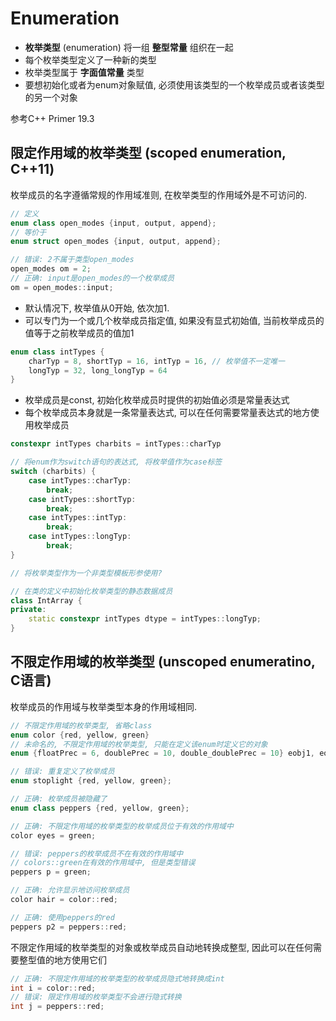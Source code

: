 # Enumeration

* **枚举类型** (enumeration) 将一组 **整型常量** 组织在一起
* 每个枚举类型定义了一种新的类型
* 枚举类型属于 **字面值常量** 类型
* 要想初始化或者为enum对象赋值, 必须使用该类型的一个枚举成员或者该类型的另一个对象

参考C++ Primer 19.3

## 限定作用域的枚举类型 (scoped enumeration, C++11)
枚举成员的名字遵循常规的作用域准则, 在枚举类型的作用域外是不可访问的.
```cpp
// 定义
enum class open_modes {input, output, append};
// 等价于
enum struct open_modes {input, output, append};

// 错误: 2不属于类型open_modes
open_modes om = 2;
// 正确: input是open_modes的一个枚举成员
om = open_modes::input;
```

* 默认情况下, 枚举值从0开始, 依次加1.
* 可以专门为一个或几个枚举成员指定值, 如果没有显式初始值, 当前枚举成员的值等于之前枚举成员的值加1

```cpp
enum class intTypes {
    charTyp = 8, shortTyp = 16, intTyp = 16, // 枚举值不一定唯一
    longTyp = 32, long_longTyp = 64
}
```

* 枚举成员是const, 初始化枚举成员时提供的初始值必须是常量表达式
* 每个枚举成员本身就是一条常量表达式, 可以在任何需要常量表达式的地方使用枚举成员
```cpp
constexpr intTypes charbits = intTypes::charTyp

// 将enum作为switch语句的表达式, 将枚举值作为case标签
switch (charbits) {
    case intTypes::charTyp:
        break;
    case intTypes::shortTyp:
        break;
    case intTypes::intTyp:
        break;
    case intTypes::longTyp:
        break;
}

// 将枚举类型作为一个非类型模板形参使用?

// 在类的定义中初始化枚举类型的静态数据成员
class IntArray {
private:
    static constexpr intTypes dtype = intTypes::longTyp;
}
```

## 不限定作用域的枚举类型 (unscoped enumeratino, C语言)
枚举成员的作用域与枚举类型本身的作用域相同.
```cpp
// 不限定作用域的枚举类型, 省略class
enum color {red, yellow, green}
// 未命名的, 不限定作用域的枚举类型, 只能在定义该enum时定义它的对象
enum {floatPrec = 6, doublePrec = 10, double_doublePrec = 10} eobj1, eobj2;

// 错误: 重复定义了枚举成员
enum stoplight {red, yellow, green};

// 正确: 枚举成员被隐藏了
enum class peppers {red, yellow, green};

// 正确: 不限定作用域的枚举类型的枚举成员位于有效的作用域中
color eyes = green;

// 错误: peppers的枚举成员不在有效的作用域中
// colors::green在有效的作用域中, 但是类型错误
peppers p = green;

// 正确: 允许显示地访问枚举成员
color hair = color::red;

// 正确: 使用peppers的red
peppers p2 = peppers::red;
```

不限定作用域的枚举类型的对象或枚举成员自动地转换成整型, 因此可以在任何需要整型值的地方使用它们
```cpp
// 正确: 不限定作用域的枚举类型的枚举成员隐式地转换成int
int i = color::red;
// 错误: 限定作用域的枚举类型不会进行隐式转换
int j = peppers::red;
```
